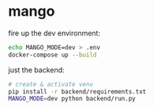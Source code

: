 mango
=====

fire up the dev environment:
```bash
echo MANGO_MODE=dev > .env
docker-compose up --build 
```

just the backend:
```bash
# create & activate venv
pip install -r backend/requirements.txt
MANGO_MODE=dev python backend/run.py
```
